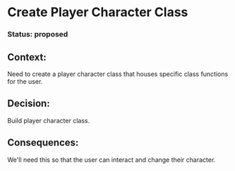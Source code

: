 # Create Player Character Class

### Status: proposed

## Context: 

Need to create a player character class that houses specific class functions for the user.

## Decision: 

Build player character class.

## Consequences:

We'll need this so that the user can interact and change their character.
